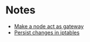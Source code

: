 # Notes

- [Make a node act as gateway](https://askubuntu.com/questions/590920/ubuntu-14-04-as-a-gateway-router-and-a-firewall)
- [Persist changes in iptables](https://askubuntu.com/questions/119393/how-to-save-rules-of-the-iptables)

